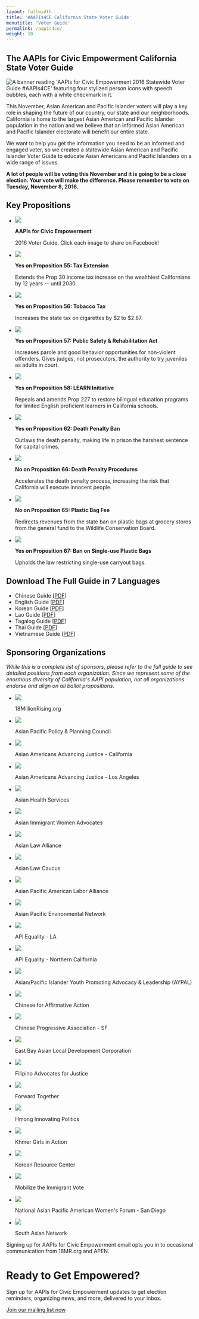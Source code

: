 ```yaml
---
layout: fullwidth
title: '#AAPIs4CE California State Voter Guide'
menutitle: 'Voter Guide'
permalink: /aapis4ce/
weight: 10
---
```


## The AAPIs for Civic Empowerment California State Voter Guide

<div id="google_translate_element"></div><script type="text/javascript">
function googleTranslateElementInit() {
  new google.translate.TranslateElement({pageLanguage: 'en', layout: google.translate.TranslateElement.InlineLayout.SIMPLE, gaTrack: true, gaId: 'UA-34494870-7'}, 'google_translate_element');
}
</script><script type="text/javascript" src="//translate.google.com/translate_a/element.js?cb=googleTranslateElementInit"></script>

<img class="banner" src="../static/images/props/sm-cover.jpg" alt="A banner reading 'AAPIs for Civic Empowerment 2016 Statewide Voter Guide #AAPIs4CE' featuring four stylized person icons with speech bubbles, each with a white checkmark in it.">

This November, Asian American and Pacific Islander voters will play a key role in shaping the future of our country, our state and our neighborhoods. California is home to the largest Asian American and Pacific Islander population in the nation and we believe that an informed Asian American and Pacific Islander electorate will benefit our entire state.

We want to help you get the information you need to be an informed and engaged voter, so we created a statewide Asian American and Pacific Islander Voter Guide to educate Asian Americans and Pacific Islanders on a wide range of issues.

__A lot of people will be voting this November and it is going to be a close election. Your vote will make the difference. Please remember to vote on Tuesday, November 8, 2016.__

## Key Propositions

<ul class="rig" id="props">
	<li><img src="../static/images/props/fb-ad.jpg">
		<p><b>AAPIs for Civic Empowerment</b></p>
		<p>2016 Voter Guide. Click each image to share on Facebook!</p>
	</li>
	<li><img src="../static/images/props/prop55.jpg">
		<p><b>Yes on Proposition 55: Tax Extension</b></p> 
		<p>Extends the Prop 30 income tax increase on the wealthiest Californians by 12 years -- until 2030.</p>
	</li>
	<li><img src="../static/images/props/prop56.jpg">
		<p><b>Yes on Proposition 56: Tobacco Tax</b></p>
		<p>Increases the state tax on cigarettes by $2 to $2.87.</p>
	</li>
	<li><Img src="../static/images/props/prop57.jpg">
		<p><b>Yes on Proposition 57: Public Safety & Rehabilitation Act</b></p>
		<p>Increases parole and good behavior opportunities for non-violent offenders. Gives judges, not prosecutors, the authority to try juveniles as adults in court.</p>
	</li>
	<li><img src="../static/images/props/prop58.jpg">
		<p><b>Yes on Proposition 58: LEARN Initiative</b></p>
		<p>Repeals and amends Prop 227 to restore bilingual education programs for limited English proficient learners in California schools.</p>
	</li>
	<li><img src="../static/images/props/prop62.jpg">
		<p><b>Yes on Proposition 62: Death Penalty Ban</b></p>
		<p>Outlaws the death penalty, making life in prison the harshest sentence for capital crimes.</p>
	</li>
	<li><img src="../static/images/props/prop66.jpg">
		<p><b>No on Proposition 66: Death Penalty Procedures</b></p>
		<p>Accelerates the death penalty process, increasing the risk that California will execute innocent people.</p>
	</li>
	<li><img src="../static/images/props/prop65.jpg">
		<p><b>No on Proposition 65: Plastic Bag Fee</b></p>
		<p>Redirects revenues from the state ban on plastic bags at grocery stores from the general fund to the Wildlife Conservation Board.</p>
	</li>
	<li><img src="../static/images/props/prop67.jpg">
		<p><b>Yes on Proposition 67: Ban on Single-use Plastic Bags</b></p>
		<p>Upholds the law restricting single-use carryout bags.</p>
	</li>
</ul>

## Download The Full Guide in 7 Languages

- Chinese Guide [<a href="../static/pdf/API-VoterGuide-2016_Chinese-8.5x11_v2.pdf">PDF</a>]
- English Guide [<a href="../static/pdf/API-VoterGuide-2016_English-8.5x11_v2.pdf">PDF</a>]
- Korean Guide [<a href="../static/pdf/API-VoterGuide-2016_Korean-8.5x11_v2.pdf">PDF</a>]
- Lao Guide [<a href="../static/pdf/API-VoterGuide-2016_Lao-8.5x11_v2.pdf">PDF</a>]
- Tagalog Guide [<a href="../static/pdf/API-VoterGuide-2016_Tagalog-8.5x11_v2.pdf">PDF</a>]
- Thai Guide [<a href="../static/pdf/API-VoterGuide-2016_Thai-8.5x11_v2.pdf">PDF</a>]
- Vietnamese Guide [<a href="../static/pdf/API-VoterGuide-2016_Vietnamese-8.5x11_v2.pdf">PDF</a>]

## Sponsoring Organizations

_While this is a complete list of sponsors, please refer to the full guide to see detailed positions from each organization. Since we represent some of the enormous diversity of California's AAPI population, not all organizations endorse and align on all ballot propositions._

<ul class="rig" id="orgs">
	<li><a href="http://18millionrising.org"><img src="../static/images/orgs/18MR.png"></a>
		<p>18MillionRising.org</p>
	</li>
	<li><a href="http://a3pcon.org"><img src="../static/images/orgs/A3PCON.jpg"></a>
		<p>Asian Pacific Policy & Planning Council</p>
	</li>
	<li><a href="http://advancingjustice.org"><img src="../static/images/orgs/AAAJ-CA.gif"></a>
		<p>Asian Americans Advancing Justice - California</p>
	</li>	
	<li><a href="http://advancingjustice-la.org"><img src="../static/images/orgs/AAAJ-LA.jpg"></a>
		<p>Asian Americans Advancing Justice - Los Angeles</p>
	</li>
	<li><a href="http://asianhealthservices.org"><img src="../static/images/orgs/AHS.jpg"></a>
		<p>Asian Health Services</p>
	</li>
	<li><a href="http://aiwa.org"><img src="../static/images/orgs/AIWA.jpg"></a>
		<p>Asian Immigrant Women Advocates</p>
	</li>
	<li><a href="http://asianlawalliance.org"><img src="../static/images/orgs/ALA.jpg"></a>
		<p>Asian Law Alliance</p>
	</li>
	<li><a href="http://advancingjustice-alc.org"><img src="../static/images/orgs/ALC.jpg"></a>
		<p>Asian Law Caucus</p>
	</li>
	<li><a href="http://apala.org"><img src="../static/images/orgs/APALA.png"></a>
		<p>Asian Pacific American Labor Alliance</p>
	</li>
	<li><a href="http://apen4ej.org"><img src="../static/images/orgs/APEN.jpg"></a>
		<p>Asian Pacific Environmental Network</p>
	</li>
	<li><a href="http://apiequalityla.org"><img src="../static/images/orgs/APIELA.png"></a>
		<p>API Equality - LA</p>
	</li>
	<li><a href="http://apiequalitync.org"><img src="../static/images/orgs/APIENC.png"></a>
		<p>API Equality - Northern California</p>
	</li>
	<li><a href="http://aypal.org"><img src="../static/images/orgs/AYPAL.jpg"></a>
		<p>Asian/Pacific Islander Youth Promoting Advocacy & Leadership (AYPAL)</p>
	</li>
	<li><a href="http://caasf.org"><img src="../static/images/orgs/CAA.jpg"></a>
		<p>Chinese for Affirmative Action</p>
	</li>
	<li><a href="http://cpasf.org"><img src="../static/images/orgs/CPA.png"></a>
		<p>Chinese Progressive Association - SF</p>
	</li>
	<li><a href="http://ebaldc.org"><img src="../static/images/orgs/EBALDC.jpg"></a>
		<p>East Bay Asian Local Development Corporation</p>
	</li>
	<li><a href="http://filipinos4jutsice.org"><img src="../static/images/orgs/FAJ.jpg"></a>
		<p>Filipino Advocates for Justice</p>
	</li>
	<li><a href="http://forwardtogether.org"><img src="../static/images/orgs/FT.jpg"></a>
		<p>Forward Together</p>
	</li>
	<li><a href="http://hipsacramento.com"><img src="../static/images/orgs/HIP.jpg"></a>
		<p>Hmong Innovating Politics</p>
	</li>
	<li><a href="http://kgalb.org"><img src="../static/images/orgs/KGA.png"></a>
		<p>Khmer Girls in Action</p>
	</li>
	<li><a href="http://krcla.org"><img src="../static/images/orgs/KRC.png"></a>
		<p>Korean Resource Center</p>
	</li>
	<li><a href="http://mivcalifornia.org"><img src="../static/images/orgs/MIV.jpg"></a>
		<p>Mobilize the Immigrant Vote</p>
	</li>
	<li><a href="http://napawfsandiego.wordpress.com"><img src="../static/images/orgs/NAPAWF-SD.jpg"></a>
		<p>National Asian Pacific American Women's Forum - San Diego</p>
	</li>
	<li><a href="http://southasiannetwork.org"><img src="../static/images/orgs/SAN.png"></a>
		<p>South Asian Network</p>
	</li>
</ul>

<div id="email-signup" class="mfp-hide mfp-with-anim">
	<link href='https://actionnetwork.org/css/style-embed-whitelabel.css' rel='stylesheet' type='text/css' />
	<script>window.yepnope || document.write('<script src="https://actionnetwork.org/includes/js/yepnope154-min.js"><\/script>');</script>
	<script src='https://actionnetwork.org/widgets/v2/petition/aapis-for-civic-empowerment?format=js&source=widget&style=full'></script>
	<div id='can-petition-area-aapis-for-civic-empowerment' style='width: 100%'><!-- this div is the target for our HTML insertion --></div>
	<span>Signing up for AAPIs for Civic Empowerment email opts you in to occasional communication from 18MR.org and APEN.</span>
</div>

<div id="pop" class="mfp-hide mfp-with-anim">
	<div id="signupbox">
		<h1>Ready to Get Empowered?</h1>
		<p>Sign up for AAPIs for Civic Empowerment updates to get election reminders, organizing news, and more, delivered to your inbox.</p>
		<a href="#email-signup" class="email-signup" data-effect="mfp-zoom-in">Join our mailing list now</a>
	</div>
</div>